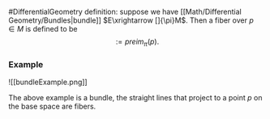 #DifferentialGeometry
definition: suppose we have [[Math/Differential Geometry/Bundles|bundle]] $E\xrightarrow []{\pi}M$. Then a fiber over $p\in M$ is defined to be 
$$
:= preim_\pi({p}).
$$

### Example

![[bundleExample.png]]

The above example is a bundle, the straight lines that project to a point $p$ on the base space are fibers.
